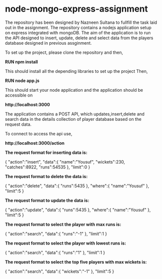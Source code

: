 # node-mongo-express-assignment
The repository has been designed by Nazneen Sultana to fullfill the task laid out in the assignment. The repository contains a nodejs application setup on express integrated with mongoDB. The aim of the application is to run the API designed to insert, update, delete and select data from the players database designed in previous assginment.

To set up the project, please clone the repository and then,

**RUN npm install**

This should install all the depending libraries to set up the project Then,

**RUN node app.js**

This should start your node application and the application should be accessible on

**http://localhost:3000**

The application contains a POST API, which updates,insert,delete and search data in the details collection of player database based on the request data.

To connect to access the api use,

**http://localhost:3000/action**

**The request format for inserting data is:**

{ "action":"insert", "data":{ "name":"Yousuf", "wickets":230, "catches":8922, "runs":54535 }, "limit":0 }

**The request format to delete the data is:**

{ "action":"delete", "data":{ "runs":5435 }, "where":{ "name":"Yousuf" }, "limit":5 }

**The request format to update the data is:**

{ "action":"update", "data":{ "runs":5435 }, "where":{ "name":"Yousuf" }, "limit":5 }

**The request format to select the player with max runs is:**

{ "action":"search", "data":{ "runs":"-1" }, "limit":1 }

**The request format to select the player with lowest runs is:**

{ "action":"search", "data":{ "runs":"1" }, "limit":1 }

**The request format to select the top five players with max wickets is:**

{ "action":"search", "data":{ "wickets":"-1" }, "limit":5 }


